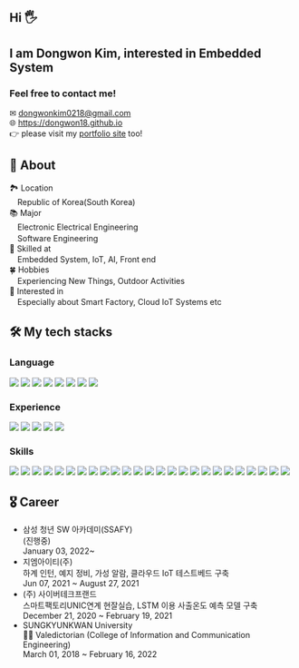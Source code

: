 ## Hi 🖐
## I am Dongwon Kim, interested in Embedded System

### Feel free to contact me!
✉ dongwonkim0218@gmail.com  
🌐 https://dongwon18.github.io  
👉 please visit my [portfolio site](https://hello-dongwon-kim.netlify.app/) too!

## 🦏 About
🏞 Location  
　Republic of Korea(South Korea)  
📚 Major  
　Electronic Electrical Engineering  
　Software Engineering  
💼 Skilled at  
　Embedded System, IoT, AI, Front end  
🍀 Hobbies  
　Experiencing New Things, Outdoor Activities  
👀 Interested in  
　Especially about Smart Factory, Cloud IoT Systems etc
  
## 🛠 My tech stacks
### Language
<div>
 <img src="https://img.shields.io/badge/C-100%25-yellow?style=for-the-badge&logo=C">
 <img src="https://img.shields.io/badge/C++-100%25-yellowgreen?style=for-the-badge&logo=c%2b%2b">
 <img src="https://img.shields.io/badge/Python-100%25-blue?style=for-the-badge&logo=python">
 <img src="hhttps://img.shields.io/badge/javascript-90%25-yellowgreen?style=for-the-badge&logo=javascript">
 <img src="https://img.shields.io/badge/Verilog-80%25-violet?style=for-the-badge&logo=Verilog">
 <img src="https://img.shields.io/badge/VHDL-80%25-blueviolet?style=for-the-badge&logo=VHDL">
 <img src="https://img.shields.io/badge/Assenbly-70%25-9cf?style=for-the-badge&logo=Assembly">
 <img src="https://img.shields.io/badge/SQL-70%25-ff8e7f?style=for-the-badge&logo=MySQL">
</div>

### Experience
<div>
 <img src="https://img.shields.io/badge/IoT-80%25-f5f5dc?style=for-the-badge&logo=IoT">
 <img src="https://img.shields.io/badge/Embedded_System-90%25-800000?style=for-the-badge">
 <img src="https://img.shields.io/badge/Deep_Learning-80%25-ffcb6b?style=for-the-badge&logo=AI">
 <img src="https://img.shields.io/badge/Frontend-90%25-ffff00?style=for-the-badge">
 <img src="https://img.shields.io/badge/Backend-60%25-99ff66?style=for-the-badge">  
</div> 

### Skills  
<div>
 <img src="https://img.shields.io/badge/-GitHub%20-darkgreen">
 <img src="https://img.shields.io/badge/-Raspberry_Pi%20-darkgreen">
 <img src="https://img.shields.io/badge/-Nucleo%20-darkgreen">
 <img src="https://img.shields.io/badge/-Arduino%20-darkgreen">
 <img src="https://img.shields.io/badge/-AWS_IoT_Core%20-darkgreen">
 <img src="https://img.shields.io/badge/-8051_Microcontroller%20-darkgreen"> 
 <img src="https://img.shields.io/badge/-FPGA%20-darkgreen">
 <img src="https://img.shields.io/badge/-Linux_Kernel%20-darkgreen">
 <img src="https://img.shields.io/badge/-Fundamental_circuit%20-darkgreen">
 <img src="https://img.shields.io/badge/-PyTorch%20-darkgreen">
 <img src="https://img.shields.io/badge/-Keras%20-darkgreen">
 <img src="https://img.shields.io/badge/-Numpy%20-darkgreen">
 <img src="https://img.shields.io/badge/-OpenCV%20-darkgreen">
 <img src="https://img.shields.io/badge/-HTML%20-darkgreen">
 <img src="https://img.shields.io/badge/-CSS%20-darkgreen">
 <img src="https://img.shields.io/badge/-Bootstrap%20-darkgreen">
 <img src="https://img.shields.io/badge/-Node.js%20-darkgreen">
 <img src="https://img.shields.io/badge/-Vue.js%20-darkgreen">
 <img src="https://img.shields.io/badge/-Firebase%20-darkgreen">
 <img src="https://img.shields.io/badge/-3D_Printing%20-darkgreen">
 <img src="https://img.shields.io/badge/-PyQt%20-darkgreen">
 <img src="https://img.shields.io/badge/-PySlide%20-darkgreen">
 <img src="https://img.shields.io/badge/-Markdown%20-darkgreen">
 <img src="https://img.shields.io/badge/-Makefile%20-darkgreen">
 <img src="https://img.shields.io/badge/-Vim%20-darkgreen">  
</div>

## 🎖 Career
- 삼성 청년 SW 아카데미(SSAFY)   
 (진행중)  
 January 03, 2022~  
- 지엠아이티(주)  
 하계 인턴, 예지 정비, 가성 알람, 클라우드 IoT 테스트베드 구축  
 Jun 07, 2021 ~ August 27, 2021  
- (주) 사이버테크프랜드  
 스마트팩토리UNIC연계 현잘실습, LSTM 이용 사출온도 예측 모델 구축  
 December 21, 2020 ~ February 19, 2021  
- SUNGKYUNKWAN University  
 👩‍🎓 Valedictorian (College of Information and Communication Engineering)  
 March 01, 2018 ~ February 16, 2022  
    
